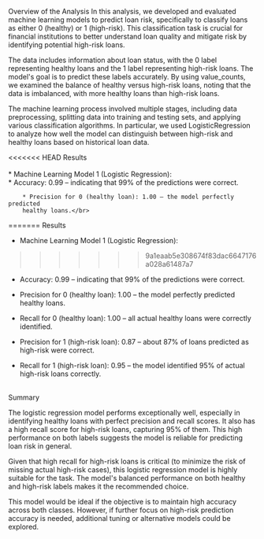 Overview of the Analysis
In this analysis, we developed and evaluated machine learning models to predict loan risk, specifically to classify loans as either 0 (healthy) or 1 (high-risk). This classification task is crucial for financial institutions to better understand loan quality and mitigate risk by identifying potential high-risk loans.

The data includes information about loan status, with the 0 label representing healthy loans and the 1 label representing high-risk loans. The model's goal is to predict these labels accurately. By using value_counts, we examined the balance of healthy versus high-risk loans, noting that the data is imbalanced, with more healthy loans than high-risk loans.

The machine learning process involved multiple stages, including data preprocessing, splitting data into training and testing sets, and applying various classification algorithms. In particular, we used LogisticRegression to analyze how well the model can distinguish between high-risk and healthy loans based on historical loan data.

<<<<<<< HEAD
Results</br>
</br>
    * Machine Learning Model 1 (Logistic Regression):
    </br>
        * Accuracy: 0.99 – indicating that 99% of the predictions were correct.
        </br>

        * Precision for 0 (healthy loan): 1.00 – the model perfectly predicted 
        healthy loans.</br>
=======
Results

 * Machine Learning Model 1 (Logistic Regression):
>>>>>>> 9a1eaab5e308674f83dac6647176a028a61487a7

   * Accuracy: 0.99 – indicating that 99% of the predictions were correct.
 
   * Precision for 0 (healthy loan): 1.00 – the model perfectly predicted 
   healthy loans.</br>
 
   * Recall for 0 (healthy loan): 1.00 – all actual healthy loans were correctly identified.</br>
   
   * Precision for 1 (high-risk loan): 0.87 – about 87% of loans predicted as high-risk were correct.</br>
   
   * Recall for 1 (high-risk loan): 0.95 – the model identified 95% of actual high-risk loans correctly.</br>
   </br>
Summary

The logistic regression model performs exceptionally well, especially in identifying healthy loans with perfect precision and recall scores. It also has a high recall score for high-risk loans, capturing 95% of them. This high performance on both labels suggests the model is reliable for predicting loan risk in general.

Given that high recall for high-risk loans is critical (to minimize the risk of missing actual high-risk cases), this logistic regression model is highly suitable for the task. The model's balanced performance on both healthy and high-risk labels makes it the recommended choice.

This model would be ideal if the objective is to maintain high accuracy across both classes. However, if further focus on high-risk prediction accuracy is needed, additional tuning or alternative models could be explored.
